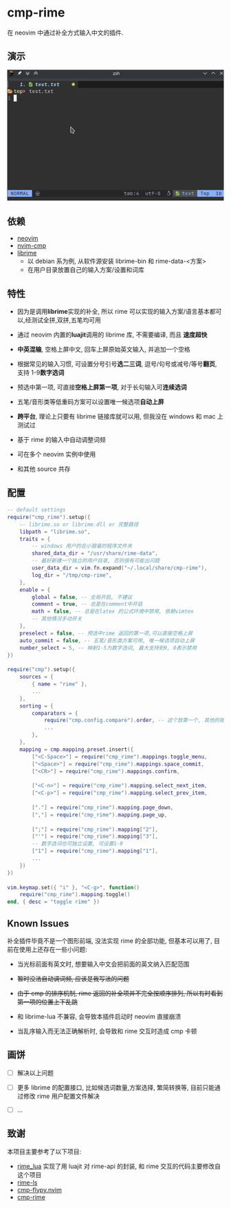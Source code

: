 # cmp-rime

在 neovim 中通过补全方式输入中文的插件.

## 演示

![demo](./doc/img/demo.gif)

## 依赖

- [neovim](https://github.com/neovim/neovim)
- [nvim-cmp](https://github.com/hrsh7th/nvim-cmp)
- [librime](https://github.com/rime/librime)
  - 以 debian 系为例, 从软件源安装 librime-bin 和 rime-data-<方案>
  - 在用户目录放置自己的输入方案/设置和词库

## 特性

- 因为是调用**librime**实现的补全, 所以 rime 可以实现的输入方案/语言基本都可以,经测试全拼,双拼,五笔均可用

- 通过 neovim 内置的**luajit**调用的 librime 库, 不需要编译, 而且 **速度超快**

- **中英混输**, 空格上屏中文, 回车上屏原始英文输入, 并追加一个空格

- 根据常见的输入习惯, 可设置分号引号**选二三词**, 逗号/句号或减号/等号**翻页**, 支持 1-9**数字选词**

- 预选中第一项, 可直接**空格上屏第一项**, 对于长句输入可**连续选词**

- 五笔/音形类等低重码方案可以设置唯一候选项**自动上屏**

- **跨平台**, 理论上只要有 librime 链接库就可以用, 但我没在 windows 和 mac 上测试过

- 基于 rime 的输入中自动调整词频

- 可在多个 neovim 实例中使用

- 和其他 source 共存

## 配置

```lua
-- default settings
require("cmp_rime").setup({
    -- librime.so or librime.dll or 完整路径
    libpath = "librime.so",
    traits = {
        -- windows 用户的在小狼毫的程序文件夹
        shared_data_dir = "/usr/share/rime-data",
        -- 最好新建一个独立的用户目录, 否则很有可能出问题
        user_data_dir = vim.fn.expand("~/.local/share/cmp-rime"),
        log_dir = "/tmp/cmp-rime",
    },
    enable = {
        global = false, -- 全局开启, 不建议
        comment = true, -- 总是在comment中开启
        math = false, -- 总是在latex 的公式环境中禁用, 依赖vimtex
        -- 其他情况手动开关
    },
    preselect = false, -- 预选中rime 返回的第一项,可以直接空格上屏
    auto_commit = false, -- 五笔/音形类方案可用, 唯一候选项自动上屏
    number_select = 5, -- 映射1-5为数字选词, 最大支持到9, 0表示禁用
})

require("cmp").setup({
    sources = {
        { name = "rime" },
        ...
    },
    sorting = {
        comparators = {
            require("cmp.config.compare").order, -- 这个放第一个, 其他的随意
            ...
        },
    },
    mapping = cmp.mapping.preset.insert({
        ["<C-Space>"] = require("cmp_rime").mappings.toggle_menu,
        ["<Space>"] = require("cmp_rime").mappings.space_commit,
        ["<CR>"] = require("cmp_rime").mappings.confirm,

        ["<C-n>"] = require("cmp_rime").mapping.select_next_item,
        ["<C-p>"] = require("cmp_rime").mapping.select_prev_item,

        ["."] = require("cmp_rime").mapping.page_down,
        [","] = require("cmp_rime").mapping.page_up,

        [";"] = require("cmp_rime").mapping["2"],
        ["'"] = require("cmp_rime").mapping["3"],
        -- 数字选词也可独立设置, 可设置1-9
        ["1"] = require("cmp_rime").mapping["1"],
        ...
    })
})

vim.keymap.set({ "i" }, "<C-g>", function()
    require("cmp_rime").mapping.toggle()
end, { desc = "toggle rime" })
```

## Known Issues

补全插件毕竟不是一个图形前端, 没法实现 rime 的全部功能, 但基本可以用了, 目前在使用上还存在一些小问题:

- 当光标前面有英文时, 想要输入中文会把前面的英文纳入匹配范围

- ~~暂时没法自动调词频, 应该是我写法的问题~~

- ~~由于 cmp 的排序机制, rime 返回的补全项并不完全按顺序排列, 所以有时看到第一项的位置上下乱跳~~

- 和 librime-lua 不兼容, 会导致本插件启动时 neovim 直接崩溃

- 当乱序输入而无法正确解析时, 会导致和 rime 交互时造成 cmp 卡顿

## 画饼

- [ ] 解决以上问题

- [ ] 更多 librime 的配置接口, 比如候选词数量,方案选择, 繁简转换等, 目前只能通过修改 rime 用户配置文件解决

- [ ] ...

## 致谢

本项目主要参考了以下项目:

- [rime_lua](https://github.com/zhaozg/rime_lua) 实现了用 luajit 对 rime-api 的封装, 和 rime 交互的代码主要修改自这个项目
- [rime-ls](https://github.com/wlh320/rime-ls)
- [cmp-flypy.nvim](https://github.com/wasden/cmp-flypy.nvim)
- [cmp-rime](https://github.com/Ninlives/cmp-rime)
